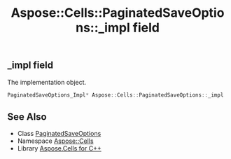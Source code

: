 ﻿---
title: Aspose::Cells::PaginatedSaveOptions::_impl field
linktitle: _impl
second_title: Aspose.Cells for C++ API Reference
description: 'Aspose::Cells::PaginatedSaveOptions::_impl field. The implementation object in C++.'
type: docs
weight: 4600
url: /cpp/aspose.cells/paginatedsaveoptions/_impl/
---
## _impl field


The implementation object.

```cpp
PaginatedSaveOptions_Impl* Aspose::Cells::PaginatedSaveOptions::_impl
```

## See Also

* Class [PaginatedSaveOptions](../)
* Namespace [Aspose::Cells](../../)
* Library [Aspose.Cells for C++](../../../)
